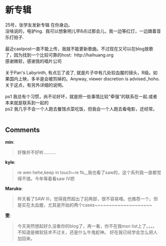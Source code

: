 # 新专辑

<div id="msgcns!9884D0A402622CB2!3591" class="bvMsg">25号，张学友发新专辑 在你身边。<br />没啥说的，电驴ing.  我可以想象明儿早8点过那会儿，我一边等红灯，一边跟着音乐打拍子.<br /><br />最近castpost一直不能上传，我就不能更新歌曲。不过现在又可以在blog放歌了，因为找到一个比较可靠的host:  http://haihuang.org       <br />感谢微软，感谢我的唱片公司<br /><br />关于Pan's Labyrinth, 有点忘了说了, 就是片子中有几处较血腥的镜头，R级。如果国内上映，多半是会被剪掉的。Anyway, viewer discretion is advised.,hoho.  关于这点，有另外详细的说明。<br /><br />ps1 我总有个习惯，尚不论好坏，就是把一些事情比较&quot;牵强&quot;的联系在一起.或者本来就是联系到一起的<br />ps2 我几乎不会一个人跑去餐馆点菜吃饭，但我会一个人跑去看电影，还经常。<br /><br /></div>

## Comments

**min**:
> 好像并不好听..........

**kyle**:
> re wen hehe,keep in touch~re fb,,,我也看了saw的，这个系列我一直都觉得不错。今年等着看saw IV把

**Maruko**:
> 昨天看了SAW III，觉得竟然超出了前两部，很不容易哩。也推荐一个。但是实在太血腥，尤其是开始的两个cases~~~~~~~~~~~~~~~~~~~~

**雯**:
> 今天突然想起好久没看你的blog了，再一看，你不在我msn list上了。。。。
不知道是微软技术不过关，还是什么牛鬼蛇神。 好在我已经学会怎么把人加回来。

